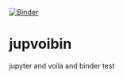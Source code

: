 [![Binder](https://mybinder.org/badge_logo.svg)](https://mybinder.org/v2/gh/dfiorino/jupvoibin/master?urlpath=%2Fvoila%2Frender%2Fdf_map.ipynb)

# jupvoibin
jupyter and voila and binder test

